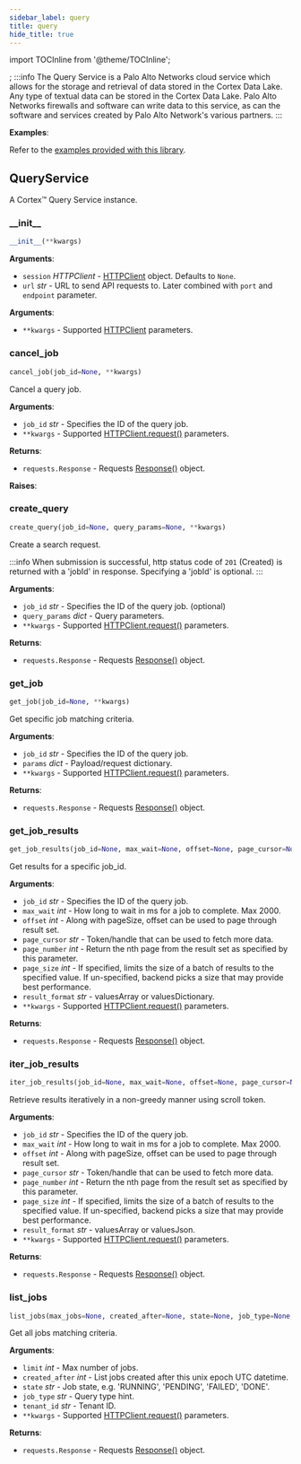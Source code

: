 ```yaml
---
sidebar_label: query
title: query
hide_title: true
---
```

import TOCInline from '@theme/TOCInline';

<TOCInline toc={toc} />;
:::info
The Query Service is a Palo Alto Networks cloud service which allows
for the storage and retrieval of data stored in the Cortex Data Lake.
Any type of textual data can be stored in the Cortex Data Lake. Palo
Alto Networks firewalls and software can write data to this service, as
can the software and services created by Palo Alto Network's various
partners.
:::

**Examples**:

  Refer to the [examples provided with this library](https://github.com/PaloAltoNetworks/pan-cortex-data-lake-python/tree/master/examples).

## QueryService

A Cortex™ Query Service instance.

### \_\_init\_\_

```python
__init__(**kwargs)
```

**Arguments**:

- `session` _HTTPClient_ - [HTTPClient](httpclient.md#httpclient) object. Defaults to `None`.
- `url` _str_ - URL to send API requests to. Later combined with `port` and `endpoint` parameter.
  

**Arguments**:

- `**kwargs` - Supported [HTTPClient](httpclient.md#httpclient) parameters.

### cancel\_job

```python
cancel_job(job_id=None, **kwargs)
```

Cancel a query job.

**Arguments**:

- `job_id` _str_ - Specifies the ID of the query job.
- `**kwargs` - Supported [HTTPClient.request()](httpclient.md#request) parameters.
  

**Returns**:

- `requests.Response` - Requests [Response()](https://docs.python-requests.org/en/latest/api/#requests.Response) object.
  

**Raises**:


### create\_query

```python
create_query(job_id=None, query_params=None, **kwargs)
```

Create a search request.

:::info
When submission is successful, http status code of `201` (Created)
is returned with a 'jobId' in response. Specifying a 'jobId' is
optional.
:::

**Arguments**:

- `job_id` _str_ - Specifies the ID of the query job. (optional)
- `query_params` _dict_ - Query parameters.
- `**kwargs` - Supported [HTTPClient.request()](httpclient.md#request) parameters.
  

**Returns**:

- `requests.Response` - Requests [Response()](https://docs.python-requests.org/en/latest/api/#requests.Response) object.

### get\_job

```python
get_job(job_id=None, **kwargs)
```

Get specific job matching criteria.

**Arguments**:

- `job_id` _str_ - Specifies the ID of the query job.
- `params` _dict_ - Payload/request dictionary.
- `**kwargs` - Supported [HTTPClient.request()](httpclient.md#request) parameters.
  

**Returns**:

- `requests.Response` - Requests [Response()](https://docs.python-requests.org/en/latest/api/#requests.Response) object.

### get\_job\_results

```python
get_job_results(job_id=None, max_wait=None, offset=None, page_cursor=None, page_number=None, page_size=None, result_format=None, **kwargs)
```

Get results for a specific job_id.

**Arguments**:

- `job_id` _str_ - Specifies the ID of the query job.
- `max_wait` _int_ - How long to wait in ms for a job to complete. Max 2000.
- `offset` _int_ - Along with pageSize, offset can be used to page through result set.
- `page_cursor` _str_ - Token/handle that can be used to fetch more data.
- `page_number` _int_ - Return the nth page from the result set as specified by this parameter.
- `page_size` _int_ - If specified, limits the size of a batch of results to the specified value. If un-specified, backend picks a size that may provide best performance.
- `result_format` _str_ - valuesArray or valuesDictionary.
- `**kwargs` - Supported [HTTPClient.request()](httpclient.md#request) parameters.
  

**Returns**:

- `requests.Response` - Requests [Response()](https://docs.python-requests.org/en/latest/api/#requests.Response) object.

### iter\_job\_results

```python
iter_job_results(job_id=None, max_wait=None, offset=None, page_cursor=None, page_number=None, page_size=None, result_format=None, **kwargs)
```

Retrieve results iteratively in a non-greedy manner using scroll token.

**Arguments**:

- `job_id` _str_ - Specifies the ID of the query job.
- `max_wait` _int_ - How long to wait in ms for a job to complete. Max 2000.
- `offset` _int_ - Along with pageSize, offset can be used to page through result set.
- `page_cursor` _str_ - Token/handle that can be used to fetch more data.
- `page_number` _int_ - Return the nth page from the result set as specified by this parameter.
- `page_size` _int_ - If specified, limits the size of a batch of results to the specified value. If un-specified, backend picks a size that may provide best performance.
- `result_format` _str_ - valuesArray or valuesJson.
- `**kwargs` - Supported [HTTPClient.request()](httpclient.md#request) parameters.
  

**Returns**:

- `requests.Response` - Requests [Response()](https://docs.python-requests.org/en/latest/api/#requests.Response) object.

### list\_jobs

```python
list_jobs(max_jobs=None, created_after=None, state=None, job_type=None, tenant_id=None, **kwargs)
```

Get all jobs matching criteria.

**Arguments**:

- `limit` _int_ - Max number of jobs.
- `created_after` _int_ - List jobs created after this unix epoch UTC datetime.
- `state` _str_ - Job state, e.g. 'RUNNING', 'PENDING', 'FAILED', 'DONE'.
- `job_type` _str_ - Query type hint.
- `tenant_id` _str_ - Tenant ID.
- `**kwargs` - Supported [HTTPClient.request()](httpclient.md#request) parameters.
  

**Returns**:

- `requests.Response` - Requests [Response()](https://docs.python-requests.org/en/latest/api/#requests.Response) object.

